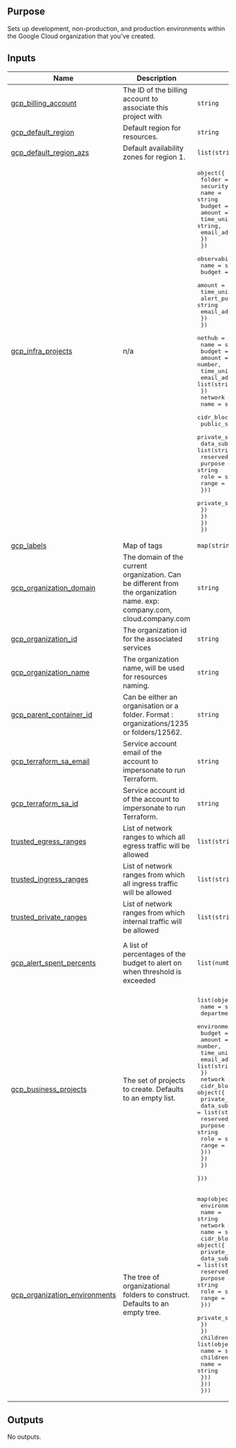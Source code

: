 <!-- BEGIN_TF_DOCS -->
## Purpose

Sets up development, non-production, and production environments within the Google Cloud organization that you've
created.

## Inputs

| Name | Description | Type | Default | Required |
|------|-------------|------|---------|:--------:|
| <a name="input_gcp_billing_account"></a> [gcp\_billing\_account](#input\_gcp\_billing\_account) | The ID of the billing account to associate this project with | `string` | n/a | yes |
| <a name="input_gcp_default_region"></a> [gcp\_default\_region](#input\_gcp\_default\_region) | Default region for resources. | `string` | n/a | yes |
| <a name="input_gcp_default_region_azs"></a> [gcp\_default\_region\_azs](#input\_gcp\_default\_region\_azs) | Default availability zones for region 1. | `list(string)` | n/a | yes |
| <a name="input_gcp_infra_projects"></a> [gcp\_infra\_projects](#input\_gcp\_infra\_projects) | n/a | <pre>object({<br>    folder   = string<br>    security = object({<br>      name   = string<br>      budget = object({<br>        amount                    = number,<br>        time_unit                 = string,<br>        email_addresses_to_notify = list(string)<br>      })<br>    })<br>    observability = object({<br>      name   = string<br>      budget = object({<br>        amount                    = number,<br>        time_unit                 = string,<br>        alert_pubsub_topic        = string<br>        email_addresses_to_notify = list(string)<br>      })<br>    })<br>    nethub = object({<br>      name   = string<br>      budget = object({<br>        amount                    = number,<br>        time_unit                 = string,<br>        email_addresses_to_notify = list(string)<br>      })<br>      network = object({<br>        name        = string,<br>        cidr_blocks = object({<br>          public_subnet_ranges  = list(string)<br>          private_subnet_ranges = list(string)<br>          data_subnet_ranges    = list(string)<br>          reserved_subnets      = map(object({<br>            purpose = string<br>            role    = string<br>            range   = string<br>          }))<br>          private_svc_connect_ip = string<br>        })<br>      })<br>    })<br>  })</pre> | n/a | yes |
| <a name="input_gcp_labels"></a> [gcp\_labels](#input\_gcp\_labels) | Map of tags | `map(string)` | n/a | yes |
| <a name="input_gcp_organization_domain"></a> [gcp\_organization\_domain](#input\_gcp\_organization\_domain) | The domain of the current organization. Can be different from the organization name. exp:  company.com, cloud.company.com | `string` | n/a | yes |
| <a name="input_gcp_organization_id"></a> [gcp\_organization\_id](#input\_gcp\_organization\_id) | The organization id for the associated services | `string` | n/a | yes |
| <a name="input_gcp_organization_name"></a> [gcp\_organization\_name](#input\_gcp\_organization\_name) | The organization name, will be used for resources naming. | `string` | n/a | yes |
| <a name="input_gcp_parent_container_id"></a> [gcp\_parent\_container\_id](#input\_gcp\_parent\_container\_id) | Can be either an organisation or a folder. Format : organizations/1235 or folders/12562. | `string` | n/a | yes |
| <a name="input_gcp_terraform_sa_email"></a> [gcp\_terraform\_sa\_email](#input\_gcp\_terraform\_sa\_email) | Service account email of the account to impersonate to run Terraform. | `string` | n/a | yes |
| <a name="input_gcp_terraform_sa_id"></a> [gcp\_terraform\_sa\_id](#input\_gcp\_terraform\_sa\_id) | Service account id of the account to impersonate to run Terraform. | `string` | n/a | yes |
| <a name="input_trusted_egress_ranges"></a> [trusted\_egress\_ranges](#input\_trusted\_egress\_ranges) | List of network ranges to which all egress traffic will be allowed | `list(string)` | n/a | yes |
| <a name="input_trusted_ingress_ranges"></a> [trusted\_ingress\_ranges](#input\_trusted\_ingress\_ranges) | List of network ranges from which all ingress traffic will be allowed | `list(string)` | n/a | yes |
| <a name="input_trusted_private_ranges"></a> [trusted\_private\_ranges](#input\_trusted\_private\_ranges) | List of network ranges from which internal traffic will be allowed | `list(string)` | n/a | yes |
| <a name="input_gcp_alert_spent_percents"></a> [gcp\_alert\_spent\_percents](#input\_gcp\_alert\_spent\_percents) | A list of percentages of the budget to alert on when threshold is exceeded | `list(number)` | <pre>[<br>  0.5,<br>  0.75,<br>  0.9,<br>  0.95<br>]</pre> | no |
| <a name="input_gcp_business_projects"></a> [gcp\_business\_projects](#input\_gcp\_business\_projects) | The set of projects to create. Defaults to an empty list. | <pre>list(object({<br>    name             = string,<br>    department       = string,<br>    environment_code = string,<br>    budget           = object({<br>      amount                    = number,<br>      time_unit                 = string,<br>      email_addresses_to_notify = list(string)<br>    })<br>    network = object({<br>      cidr_blocks = object({<br>        private_subnet_ranges         = list(string)<br>        data_subnet_ranges            = list(string)<br>        reserved_subnets      = map(object({<br>          purpose = string<br>          role    = string<br>          range   = string<br>        }))<br>      })<br>    })<br>  }))</pre> | `[]` | no |
| <a name="input_gcp_organization_environments"></a> [gcp\_organization\_environments](#input\_gcp\_organization\_environments) | The tree of organizational folders to construct. Defaults to an empty tree. | <pre>map(object({<br>    environment_code = string,<br>    name             = string<br>    network          = object({<br>      name        = string,<br>      cidr_blocks = object({<br>        private_subnet_ranges = list(string)<br>        data_subnet_ranges    = list(string)<br>        reserved_subnets      = map(object({<br>          purpose = string<br>          role    = string<br>          range   = string<br>        }))<br>        private_svc_connect_ip = string<br>      })<br>    })<br>    children = list(object({<br>      name     = string,<br>      children = list(object({<br>        name = string<br>      }))<br>    }))<br>  }))</pre> | `{}` | no |

## Outputs

No outputs.
<!-- END_TF_DOCS -->